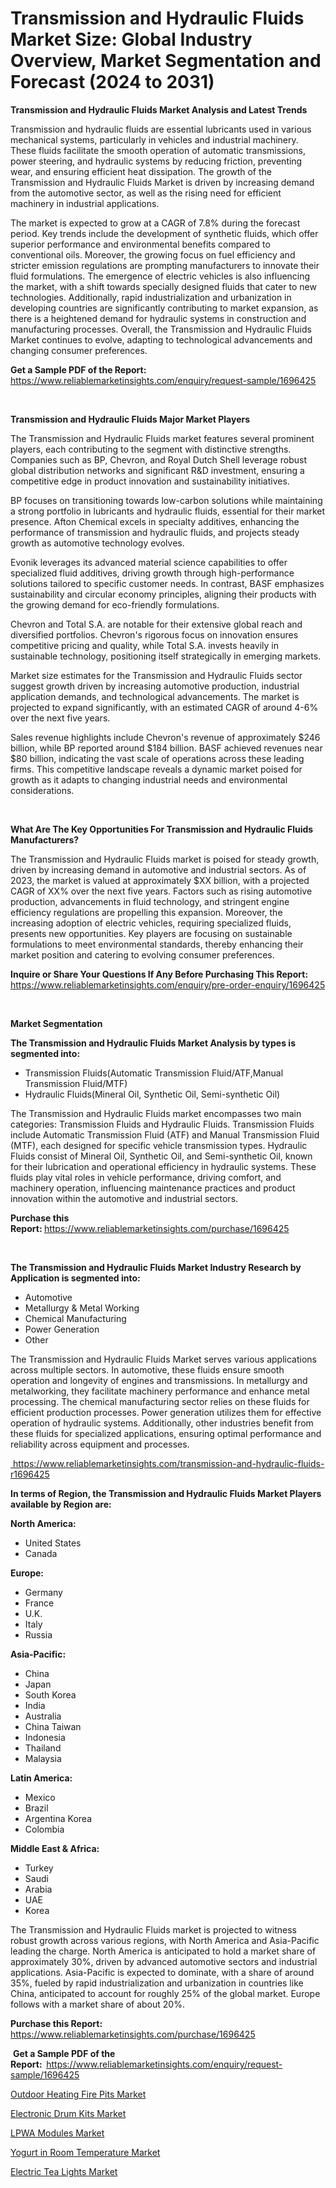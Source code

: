 <p><h1>Transmission and Hydraulic Fluids Market Size: Global Industry Overview, Market Segmentation and Forecast (2024 to 2031)</h1></p><p><strong>Transmission and Hydraulic Fluids Market Analysis and Latest Trends</strong></p>
<p><p>Transmission and hydraulic fluids are essential lubricants used in various mechanical systems, particularly in vehicles and industrial machinery. These fluids facilitate the smooth operation of automatic transmissions, power steering, and hydraulic systems by reducing friction, preventing wear, and ensuring efficient heat dissipation. The growth of the Transmission and Hydraulic Fluids Market is driven by increasing demand from the automotive sector, as well as the rising need for efficient machinery in industrial applications.</p><p>The market is expected to grow at a CAGR of 7.8% during the forecast period. Key trends include the development of synthetic fluids, which offer superior performance and environmental benefits compared to conventional oils. Moreover, the growing focus on fuel efficiency and stricter emission regulations are prompting manufacturers to innovate their fluid formulations. The emergence of electric vehicles is also influencing the market, with a shift towards specially designed fluids that cater to new technologies. Additionally, rapid industrialization and urbanization in developing countries are significantly contributing to market expansion, as there is a heightened demand for hydraulic systems in construction and manufacturing processes. Overall, the Transmission and Hydraulic Fluids Market continues to evolve, adapting to technological advancements and changing consumer preferences.</p></p>
<p><strong>Get a Sample PDF of the Report:&nbsp;</strong> <a href="https://www.reliablemarketinsights.com/enquiry/request-sample/1696425?utm_campaign=1619&utm_medium=2&utm_source=Github&utm_content=ia&utm_term=20102024&utm_id=transmission-and-hydraulic-fluids">https://www.reliablemarketinsights.com/enquiry/request-sample/1696425</a></p>
<p>&nbsp;</p>
<p><strong>Transmission and Hydraulic Fluids Major Market Players</strong></p>
<p><p>The Transmission and Hydraulic Fluids market features several prominent players, each contributing to the segment with distinctive strengths. Companies such as BP, Chevron, and Royal Dutch Shell leverage robust global distribution networks and significant R&D investment, ensuring a competitive edge in product innovation and sustainability initiatives.</p><p>BP focuses on transitioning towards low-carbon solutions while maintaining a strong portfolio in lubricants and hydraulic fluids, essential for their market presence. Afton Chemical excels in specialty additives, enhancing the performance of transmission and hydraulic fluids, and projects steady growth as automotive technology evolves.</p><p>Evonik leverages its advanced material science capabilities to offer specialized fluid additives, driving growth through high-performance solutions tailored to specific customer needs. In contrast, BASF emphasizes sustainability and circular economy principles, aligning their products with the growing demand for eco-friendly formulations.</p><p>Chevron and Total S.A. are notable for their extensive global reach and diversified portfolios. Chevron's rigorous focus on innovation ensures competitive pricing and quality, while Total S.A. invests heavily in sustainable technology, positioning itself strategically in emerging markets.</p><p>Market size estimates for the Transmission and Hydraulic Fluids sector suggest growth driven by increasing automotive production, industrial application demands, and technological advancements. The market is projected to expand significantly, with an estimated CAGR of around 4-6% over the next five years.</p><p>Sales revenue highlights include Chevron's revenue of approximately $246 billion, while BP reported around $184 billion. BASF achieved revenues near $80 billion, indicating the vast scale of operations across these leading firms. This competitive landscape reveals a dynamic market poised for growth as it adapts to changing industrial needs and environmental considerations.</p></p>
<p>&nbsp;</p>
<p><strong>What Are The Key Opportunities For Transmission and Hydraulic Fluids Manufacturers?</strong></p>
<p><p>The Transmission and Hydraulic Fluids market is poised for steady growth, driven by increasing demand in automotive and industrial sectors. As of 2023, the market is valued at approximately $XX billion, with a projected CAGR of XX% over the next five years. Factors such as rising automotive production, advancements in fluid technology, and stringent engine efficiency regulations are propelling this expansion. Moreover, the increasing adoption of electric vehicles, requiring specialized fluids, presents new opportunities. Key players are focusing on sustainable formulations to meet environmental standards, thereby enhancing their market position and catering to evolving consumer preferences.</p></p>
<p><strong>Inquire or Share Your Questions If Any Before Purchasing This Report:</strong> <a href="https://www.reliablemarketinsights.com/enquiry/pre-order-enquiry/1696425?utm_campaign=1619&utm_medium=2&utm_source=Github&utm_content=ia&utm_term=20102024&utm_id=transmission-and-hydraulic-fluids">https://www.reliablemarketinsights.com/enquiry/pre-order-enquiry/1696425</a></p>
<p>&nbsp;</p>
<p><strong>Market Segmentation</strong></p>
<p><strong>The Transmission and Hydraulic Fluids Market Analysis by types is segmented into:</strong></p>
<p><ul><li>Transmission Fluids(Automatic Transmission Fluid/ATF,Manual Transmission Fluid/MTF)</li><li>Hydraulic Fluids(Mineral Oil, Synthetic Oil, Semi-synthetic Oil)</li></ul></p>
<p><p>The Transmission and Hydraulic Fluids market encompasses two main categories: Transmission Fluids and Hydraulic Fluids. Transmission Fluids include Automatic Transmission Fluid (ATF) and Manual Transmission Fluid (MTF), each designed for specific vehicle transmission types. Hydraulic Fluids consist of Mineral Oil, Synthetic Oil, and Semi-synthetic Oil, known for their lubrication and operational efficiency in hydraulic systems. These fluids play vital roles in vehicle performance, driving comfort, and machinery operation, influencing maintenance practices and product innovation within the automotive and industrial sectors.</p></p>
<p><strong>Purchase this Report:&nbsp;</strong><a href="https://www.reliablemarketinsights.com/purchase/1696425?utm_campaign=1619&utm_medium=2&utm_source=Github&utm_content=ia&utm_term=20102024&utm_id=transmission-and-hydraulic-fluids">https://www.reliablemarketinsights.com/purchase/1696425</a></p>
<p>&nbsp;</p>
<p><strong>The Transmission and Hydraulic Fluids Market Industry Research by Application is segmented into:</strong></p>
<p><ul><li>Automotive</li><li>Metallurgy & Metal Working</li><li>Chemical Manufacturing</li><li>Power Generation</li><li>Other</li></ul></p>
<p><p>The Transmission and Hydraulic Fluids Market serves various applications across multiple sectors. In automotive, these fluids ensure smooth operation and longevity of engines and transmissions. In metallurgy and metalworking, they facilitate machinery performance and enhance metal processing. The chemical manufacturing sector relies on these fluids for efficient production processes. Power generation utilizes them for effective operation of hydraulic systems. Additionally, other industries benefit from these fluids for specialized applications, ensuring optimal performance and reliability across equipment and processes.</p></p>
<p><a href="https://www.reliablemarketinsights.com/transmission-and-hydraulic-fluids-r1696425?utm_campaign=1619&utm_medium=2&utm_source=Github&utm_content=ia&utm_term=20102024&utm_id=transmission-and-hydraulic-fluids">&nbsp;https://www.reliablemarketinsights.com/transmission-and-hydraulic-fluids-r1696425</a></p>
<p><strong>In terms of Region, the Transmission and Hydraulic Fluids Market Players available by Region are:</strong></p>
<p>
    <p> <strong> North America: </strong>
        <ul>
            <li>United States</li>
            <li>Canada</li>
        </ul>
        </p> 
    <p> <strong> Europe: </strong>
        <ul>
            <li>Germany</li>
            <li>France</li>
            <li>U.K.</li>
            <li>Italy</li>
            <li>Russia</li>
        </ul>
        </p> 
    <p> <strong> Asia-Pacific: </strong>
        <ul>
            <li>China</li>
            <li>Japan</li>
            <li>South Korea</li>
            <li>India</li>
            <li>Australia</li>
            <li>China Taiwan</li>
            <li>Indonesia</li>
            <li>Thailand</li>
            <li>Malaysia</li>
        </ul>
        </p> 
    <p> <strong> Latin America: </strong>
        <ul>
            <li>Mexico</li>
            <li>Brazil</li>
            <li>Argentina Korea</li>
            <li>Colombia</li>
        </ul>
        </p> 
    <p> <strong> Middle East & Africa: </strong>
        <ul>
            <li>Turkey</li>
            <li>Saudi</li>
            <li>Arabia</li>
            <li>UAE</li>
            <li>Korea</li>
        </ul>
    </p>
    </p>
<p><p>The Transmission and Hydraulic Fluids market is projected to witness robust growth across various regions, with North America and Asia-Pacific leading the charge. North America is anticipated to hold a market share of approximately 30%, driven by advanced automotive sectors and industrial applications. Asia-Pacific is expected to dominate, with a share of around 35%, fueled by rapid industrialization and urbanization in countries like China, anticipated to account for roughly 25% of the global market. Europe follows with a market share of about 20%.</p></p>
<p><strong>Purchase this Report: </strong><a href="https://www.reliablemarketinsights.com/purchase/1696425?utm_campaign=1619&utm_medium=2&utm_source=Github&utm_content=ia&utm_term=20102024&utm_id=transmission-and-hydraulic-fluids">https://www.reliablemarketinsights.com/purchase/1696425</a></p>
<p>&nbsp;<strong>Get a Sample PDF of the Report:&nbsp;&nbsp;</strong><a href="https://www.reliablemarketinsights.com/enquiry/request-sample/1696425?utm_campaign=1619&utm_medium=2&utm_source=Github&utm_content=ia&utm_term=20102024&utm_id=transmission-and-hydraulic-fluids">https://www.reliablemarketinsights.com/enquiry/request-sample/1696425</a></p>
<p><strong></strong></p>
<p><p><a href="https://www.linkedin.com/pulse/outdoor-heating-fire-pits-market-size-growth-industry-analysis-dcbof?utm_campaign=1619&utm_medium=2&utm_source=Github&utm_content=ia&utm_term=20102024&utm_id=transmission-and-hydraulic-fluids">Outdoor Heating Fire Pits Market</a></p><p><a href="https://www.linkedin.com/pulse/global-electronic-drum-kits-market-landscape-future-trends-ufaof?utm_campaign=1619&utm_medium=2&utm_source=Github&utm_content=ia&utm_term=20102024&utm_id=transmission-and-hydraulic-fluids">Electronic Drum Kits Market</a></p><p><a href="https://www.linkedin.com/pulse/lpwa-modules-market-segmentation-in-depth-analysis-wearable-deviceasset-dotzf?utm_campaign=1619&utm_medium=2&utm_source=Github&utm_content=ia&utm_term=20102024&utm_id=transmission-and-hydraulic-fluids">LPWA Modules Market</a></p><p><a href="https://www.linkedin.com/pulse/unveiling-market-trends-global-yogurt-room-temperature-growth-6pakc?utm_campaign=1619&utm_medium=2&utm_source=Github&utm_content=ia&utm_term=20102024&utm_id=transmission-and-hydraulic-fluids">Yogurt in Room Temperature Market</a></p><p><a href="https://www.linkedin.com/pulse/electric-tea-lights-market-investigation-industry-evolution-d68nf?utm_campaign=1619&utm_medium=2&utm_source=Github&utm_content=ia&utm_term=20102024&utm_id=transmission-and-hydraulic-fluids">Electric Tea Lights Market</a></p></p>